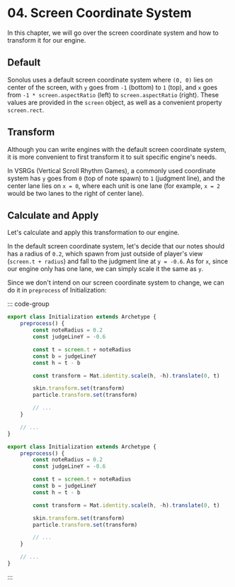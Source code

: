 # 04. Screen Coordinate System

In this chapter, we will go over the screen coordinate system and how to transform it for our engine.

## Default

Sonolus uses a default screen coordinate system where `(0, 0)` lies on center of the screen, with `y` goes from `-1` (bottom) to `1` (top), and `x` goes from `-1 * screen.aspectRatio` (left) to `screen.aspectRatio` (right). These values are provided in the `screen` object, as well as a convenient property `screen.rect`.

## Transform

Although you can write engines with the default screen coordinate system, it is more convenient to first transform it to suit specific engine's needs.

In VSRGs (Vertical Scroll Rhythm Games), a commonly used coordinate system has `y` goes from `0` (top of note spawn) to `1` (judgment line), and the center lane lies on `x = 0`, where each unit is one lane (for example, `x = 2` would be two lanes to the right of center lane).

## Calculate and Apply

Let's calculate and apply this transformation to our engine.

In the default screen coordinate system, let's decide that our notes should has a radius of `0.2`, which spawn from just outside of player's view (`screen.t + radius`) and fall to the judgment line at `y = -0.6`. As for `x`, since our engine only has one lane, we can simply scale it the same as `y`.

Since we don't intend on our screen coordinate system to change, we can do it in `preprocess` of Initialization:

::: code-group

```TypeScript
export class Initialization extends Archetype {
    preprocess() {
        const noteRadius = 0.2
        const judgeLineY = -0.6

        const t = screen.t + noteRadius
        const b = judgeLineY
        const h = t - b

        const transform = Mat.identity.scale(h, -h).translate(0, t)

        skin.transform.set(transform)
        particle.transform.set(transform)

        // ...
    }

    // ...
}
```

```JavaScript
export class Initialization extends Archetype {
    preprocess() {
        const noteRadius = 0.2
        const judgeLineY = -0.6

        const t = screen.t + noteRadius
        const b = judgeLineY
        const h = t - b

        const transform = Mat.identity.scale(h, -h).translate(0, t)

        skin.transform.set(transform)
        particle.transform.set(transform)

        // ...
    }

    // ...
}
```

:::
